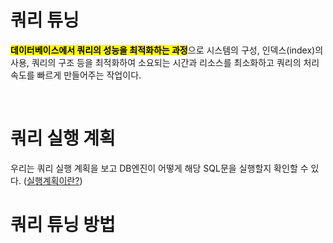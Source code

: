 # 쿼리 튜닝

<mark>**데이터베이스에서 쿼리의 성능을 최적화하는 과정**</mark>으로 시스템의 구성, 인덱스(index)의 사용, 쿼리의 구조 등을 최적화하여 소요되는 시간과 리소스를 최소화하고 쿼리의 처리 속도를 빠르게 만들어주는 작업이다.

</br>

# 쿼리 실행 계획
우리는 쿼리 실행 계획을 보고 DB엔진이 어떻게 해당 SQL문을 실행할지 확인할 수 있다. ([실행계획이란?]())


# 쿼리 튜닝 방법
